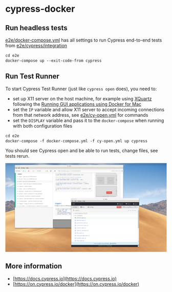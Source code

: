 # cypress-docker

## Run headless tests

[e2e/docker-compose.yml](e2e/docker-compose.yml) has all settings to run Cypress end-to-end tests from [e2e/cypress/integration](e2e/cypress/integration)

```shell
cd e2e
docker-compose up --exit-code-from cypress
```

## Run Test Runner

To start Cypress Test Runner (just like `cypress open` does), you need to:

- set up X11 server on the host machine, for example using [XQuartz](https://www.xquartz.org) following the [Running GUI applications using Docker for Mac](https://sourabhbajaj.com/blog/2017/02/07/gui-applications-docker-mac/)
- set the `IP` variable and allow X11 server to accept incoming connections from that network address, see [e2e/cy-open.yml](e2e/cy-open.yml) for commands
- set the `DISPLAY` variable and pass it to the `docker-compose` when running with both configuration files

```shell
cd e2e
docker-compose -f docker-compose.yml -f cy-open.yml up cypress
```

You should see Cypress open and be able to run tests, change files, see tests rerun.

![Cypress Test Runner](images/cypres-testrunner.png)

## More information

- [https://docs.cypress.io](https://docs.cypress.io)
- [https://on.cypress.io/docker](https://on.cypress.io/docker)
